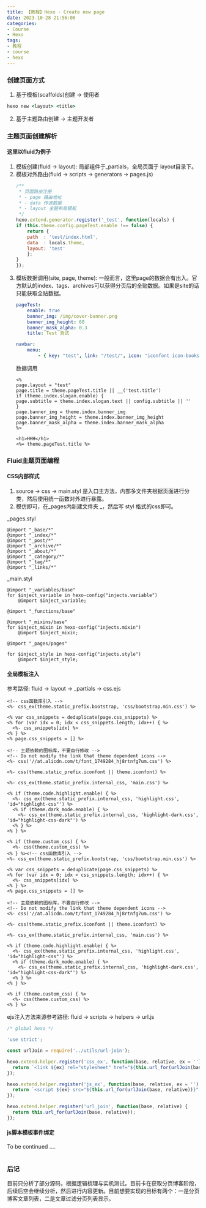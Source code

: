 ```yaml
---
title: 【教程】Hexo - Create new page
date: 2023-10-28 21:56:00
categories:
- Course
- Hexo
tags:
- 教程
- course
- hexo
---
```


### 创建页面方式
1. 基于模板(scaffolds)创建 -> 使用者
```bat
hexo new <layout> <title>
```
2. 基于主题路由创建 -> 主题开发者

### 主题页面创建解析
#### 这里以fluid为例子
1. 模板创建(fluid -> layout): 局部组件于_partials，全局页面于 layout目录下。
2. 模板对外路由(fluid -> scripts -> generators -> pages.js)
    ```js
    /**
     * 页面路由注册
     * - page 路由地址
     * - data 传递数据
     * - layout 主题布局模板
     */
    hexo.extend.generator.register('_test', function(locals) {
    if (this.theme.config.pageTest.enable !== false) {
        return {
        path  : 'test/index.html', 
        data  : locals.theme,
        layout: 'test'
        };
    }
    });
    ```
3. 模板数据调用(site, page, theme): 一般而言，这里page的数据会有出入。官方默认的index、tags、archives可以获得分页后的全贴数据。如果是site的话只能获取全贴数据。
    ```yml
    pageTest:
        enable: true
        banner_img: /img/cover-banner.png
        banner_img_height: 60
        banner_mask_alpha: 0.3
        title: Test 测试

    navbar:
        menu:
            - { key: "test", link: "/test/", icon: "iconfont icon-books" }
    ```
    数据调用
    ```ejs
    <%
    page.layout = "test"
    page.title = theme.pageTest.title || __('test.title')
    if (theme.index.slogan.enable) {
    page.subtitle = theme.index.slogan.text || config.subtitle || ''
    }
    page.banner_img = theme.index.banner_img
    page.banner_img_height = theme.index.banner_img_height
    page.banner_mask_alpha = theme.index.banner_mask_alpha
    %>

    <h1>HHH</h1>
    <%= theme.pageTest.title %>
    ```

### Fluid主题页面编程
#### CSS内部样式
1. source -> css -> main.styl 是入口主方法，内部多文件夹根据页面进行分类，然后使用统一函数对外进行暴露。
2. 模仿即可，在_pages内新建文件夹 _<layout>，然后写 styl 格式的css即可。

_pages.styl
```styl
@import "_base/*"
@import "_index/*"
@import "_post/*"
@import "_archive/*"
@import "_about/*"
@import "_category/*"
@import "_tag/*"
@import "_links/*"
```

_main.styl
```styl
@import "_variables/base"
for $inject_variable in hexo-config("injects.variable")
    @import $inject_variable;

@import "_functions/base"

@import "_mixins/base"
for $inject_mixin in hexo-config("injects.mixin")
    @import $inject_mixin;

@import "_pages/pages"

for $inject_style in hexo-config("injects.style")
    @import $inject_style;

```
#### 全局模板注入
参考路径: fluid -> layout -> _partials -> css.ejs
```ejs
<!-- css函数库引入 -->
<%- css_ex(theme.static_prefix.bootstrap, 'css/bootstrap.min.css') %>

<% var css_snippets = deduplicate(page.css_snippets) %>
<% for (var idx = 0; idx < css_snippets.length; idx++) { %>
  <%- css_snippets[idx] %>
<% } %>
<% page.css_snippets = [] %>

<!-- 主题依赖的图标库，不要自行修改 -->
<!-- Do not modify the link that theme dependent icons -->
<%- css('//at.alicdn.com/t/font_1749284_hj8rtnfg7um.css') %>

<%- css(theme.static_prefix.iconfont || theme.iconfont) %>

<%- css_ex(theme.static_prefix.internal_css, 'main.css') %>

<% if (theme.code.highlight.enable) { %>
  <%- css_ex(theme.static_prefix.internal_css, 'highlight.css', 'id="highlight-css"') %>
  <% if (theme.dark_mode.enable) { %>
    <%- css_ex(theme.static_prefix.internal_css, 'highlight-dark.css', 'id="highlight-css-dark"') %>
  <% } %>
<% } %>

<% if (theme.custom_css) { %>
  <%- css(theme.custom_css) %>
<% } %><!-- css函数库引入 -->
<%- css_ex(theme.static_prefix.bootstrap, 'css/bootstrap.min.css') %>

<% var css_snippets = deduplicate(page.css_snippets) %>
<% for (var idx = 0; idx < css_snippets.length; idx++) { %>
  <%- css_snippets[idx] %>
<% } %>
<% page.css_snippets = [] %>

<!-- 主题依赖的图标库，不要自行修改 -->
<!-- Do not modify the link that theme dependent icons -->
<%- css('//at.alicdn.com/t/font_1749284_hj8rtnfg7um.css') %>

<%- css(theme.static_prefix.iconfont || theme.iconfont) %>

<%- css_ex(theme.static_prefix.internal_css, 'main.css') %>

<% if (theme.code.highlight.enable) { %>
  <%- css_ex(theme.static_prefix.internal_css, 'highlight.css', 'id="highlight-css"') %>
  <% if (theme.dark_mode.enable) { %>
    <%- css_ex(theme.static_prefix.internal_css, 'highlight-dark.css', 'id="highlight-css-dark"') %>
  <% } %>
<% } %>

<% if (theme.custom_css) { %>
  <%- css(theme.custom_css) %>
<% } %>
```
ejs注入方法来源参考路径: fluid -> scripts -> helpers -> url.js
```js
/* global hexo */

'use strict';

const urlJoin = require('../utils/url-join');

hexo.extend.helper.register('css_ex', function(base, relative, ex = '') {
  return `<link ${ex} rel="stylesheet" href="${this.url_for(urlJoin(base, relative))}" />`;
});

hexo.extend.helper.register('js_ex', function(base, relative, ex = '') {
  return `<script ${ex} src="${this.url_for(urlJoin(base, relative))}" ></script>`;
});

hexo.extend.helper.register('url_join', function(base, relative) {
  return this.url_for(urlJoin(base, relative));
});

```
#### js脚本模板事件绑定

To be continued ....

```js

```


### 后记
目前只分析了部分源码，根据逻辑梳理与实机测试。目前卡在获取分页博客阶段，后续后空会继续分析，然后进行内容更新。目前想要实现的目标有两个：一是分页博客文章列表，二是文章过滤分页列表显示。